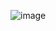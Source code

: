 ![image](https://user-images.githubusercontent.com/113373588/214482210-c281cf22-9fe2-489b-8ea5-2a76a2130cbb.png)
